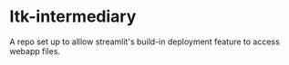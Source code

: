 # Itk-intermediary
A repo set up to alllow streamlit's build-in deployment feature to access webapp files.
